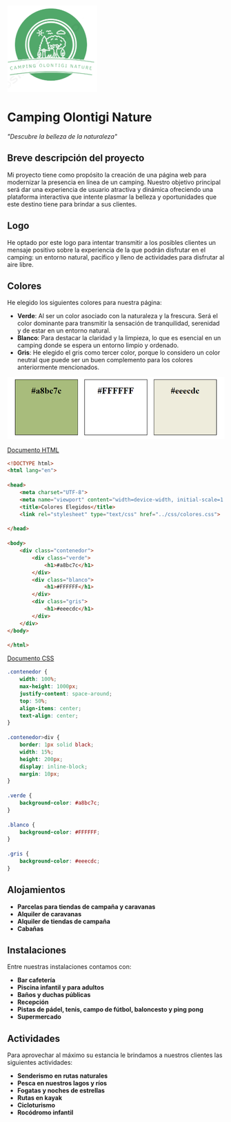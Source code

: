 ![Logo de la Empresa](img/Camping-logotipo_resized.png)

# Camping Olontigi Nature

*"Descubre la belleza de la naturaleza"*

## Breve descripción del proyecto
Mi proyecto tiene como propósito la creación de una página web para modernizar la presencia en línea de un camping. Nuestro objetivo principal será dar una experiencia de usuario atractiva y dinámica ofreciendo una plataforma interactiva que intente plasmar la belleza y oportunidades que este destino tiene para brindar a sus clientes.

## Logo 

He optado por este logo para intentar transmitir a los posibles clientes un mensaje positivo sobre la experiencia de la que podrán disfrutar en el camping: un entorno natural, pacífico y lleno de actividades para disfrutar al aire libre.

## Colores
He elegido los siguientes colores para nuestra página:
+ **Verde**: Al ser un color asociado con la naturaleza y la frescura. Será el color dominante para transmitir la sensación de tranquilidad, serenidad y de estar en un entorno natural.
+ **Blanco**: Para destacar la claridad y la limpieza, lo que es esencial en un camping donde se espera un entorno limpio y ordenado.
+ **Gris**: He elegido el gris como tercer color, porque lo considero un color neutral que puede ser un buen complemento para los colores anteriormente mencionados.

![Captura Colores](img/Colores-Elegidos.png)

[Documento HTML](html/colores.html)

```html
<!DOCTYPE html>
<html lang="en">

<head>
    <meta charset="UTF-8">
    <meta name="viewport" content="width=device-width, initial-scale=1.0">
    <title>Colores Elegidos</title>
    <link rel="stylesheet" type="text/css" href="../css/colores.css">

</head>

<body>
    <div class="contenedor">
        <div class="verde">
            <h1>#a8bc7c</h1>
        </div>
        <div class="blanco">
            <h1>#FFFFFF</h1>
        </div>
        <div class="gris">
            <h1>#eeecdc</h1>
        </div>
    </div>
</body>

</html>

```
[Documento CSS](css/colores.css)

```css
.contenedor {
    width: 100%;
    max-height: 1000px;
    justify-content: space-around;
    top: 50%;
    align-items: center;
    text-align: center;
}

.contenedor>div {
    border: 1px solid black;
    width: 15%;
    height: 200px;
    display: inline-block;
    margin: 10px;
}

.verde {
    background-color: #a8bc7c;
}

.blanco {
    background-color: #FFFFFF;
}

.gris {
    background-color: #eeecdc;
}

```

## Alojamientos
+ **Parcelas para tiendas de campaña y caravanas**
+ **Alquiler de caravanas**
+ **Alquiler de tiendas de campaña**
+ **Cabañas**

## Instalaciones
Entre nuestras instalaciones contamos con:

+ **Bar cafetería**
+ **Piscina infantil y para adultos**
+ **Baños y duchas públicas**
+ **Recepción**
+ **Pistas de pádel, tenis, campo de fútbol, baloncesto y ping pong**
+ **Supermercado**


## Actividades
Para aprovechar al máximo su estancia le brindamos a nuestros clientes las siguientes actividades:

+ **Senderismo en rutas naturales**
+ **Pesca en nuestros lagos y ríos**
+ **Fogatas y noches de estrellas**
+ **Rutas en kayak**
+ **Cicloturismo**
+ **Rocódromo infantil**

